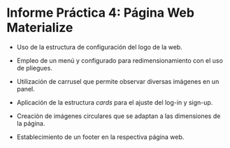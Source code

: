 # Informe Práctica 4: Página Web Materialize

- Uso de la estructura de configuración del logo de la web.

- Empleo de un menú y configurado para redimensionamiento con el uso de pliegues.

- Utilización de carrusel que permite observar diversas imágenes en un panel.

- Aplicación de la estructura *cards* para el ajuste del log-in y sign-up.

- Creación de imágenes circulares que se adaptan a las dimensiones de la página.

- Establecimiento de un footer en la respectiva página web. 

